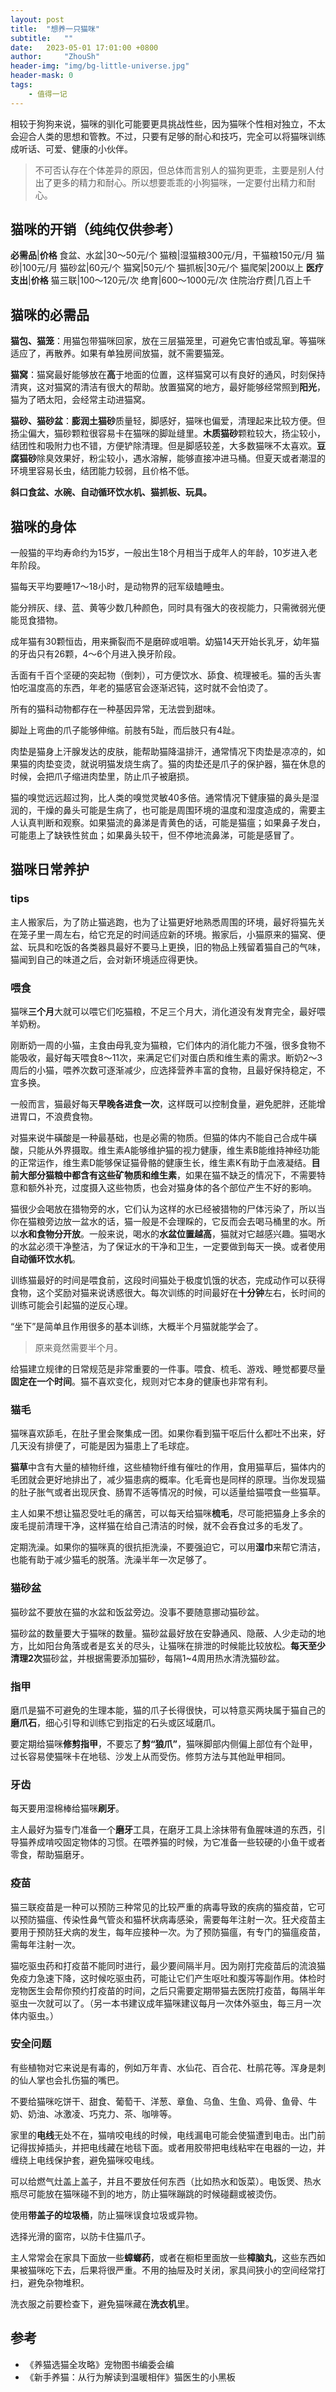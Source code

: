 ```yaml
---
layout: post
title:  "想养一只猫咪"
subtitle:   ""
date:   2023-05-01 17:01:00 +0800
author:     "ZhouSh"
header-img: "img/bg-little-universe.jpg"
header-mask: 0
tags:
    - 值得一记
---
```

相较于狗狗来说，猫咪的驯化可能要更具挑战性些，因为猫咪个性相对独立，不太会迎合人类的思想和管教。不过，只要有足够的耐心和技巧，完全可以将猫咪训练成听话、可爱、健康的小伙伴。
> 不可否认存在个体差异的原因，但总体而言别人的猫狗更乖，主要是别人付出了更多的精力和耐心。所以想要乖乖的小狗猫咪，一定要付出精力和耐心。

## 猫咪的开销（纯纯仅供参考）

**必需品**|**价格**
食盆、水盆|30～50元/个
猫粮|湿猫粮300元/月，干猫粮150元/月
猫砂|100元/月
猫砂盆|60元/个
猫窝|50元/个
猫抓板|30元/个
猫爬架|200以上
**医疗支出**|**价格**
猫三联|100～120元/次
绝育|600～1000元/次
住院治疗费|几百上千

## 猫咪的必需品

**猫包、猫笼**：用猫包带猫咪回家，放在三层猫笼里，可避免它害怕或乱窜。等猫咪适应了，再散养。如果有单独房间放猫，就不需要猫笼。

**猫窝**：猫窝最好能够放在**高**于地面的位置，这样猫窝可以有良好的通风，时刻保持清爽，这对猫窝的清洁有很大的帮助。放置猫窝的地方，最好能够经常照到**阳光**，猫为了晒太阳，会经常主动进猫窝。

**猫砂、猫砂盆**：**膨润土猫砂**质量轻，脚感好，猫咪也偏爱，清理起来比较方便。但扬尘偏大，猫砂颗粒很容易卡在猫咪的脚趾缝里。**木质猫砂**颗粒较大，扬尘较小，结团性和吸附力也不错，方便铲除清理。但是脚感较差，大多数猫咪不太喜欢。**豆腐猫砂**除臭效果好，粉尘较小，遇水溶解，能够直接冲进马桶。但夏天或者潮湿的环境里容易长虫，结团能力较弱，且价格不低。

**斜口食盆、水碗、自动循环饮水机、猫抓板、玩具。**

## 猫咪的身体

一般猫的平均寿命约为15岁，一般出生18个月相当于成年人的年龄，10岁进入老年阶段。

猫每天平均要睡17～18小时，是动物界的冠军级瞌睡虫。

能分辨灰、绿、蓝、黄等少数几种颜色，同时具有强大的夜视能力，只需微弱光便能觅食猎物。

成年猫有30颗恒齿，用来撕裂而不是磨碎或咀嚼。幼猫14天开始长乳牙，幼年猫的牙齿只有26颗，4～6个月进入换牙阶段。

舌面有千百个坚硬的突起物（倒刺），可方便饮水、舔食、梳理被毛。猫的舌头害怕吃温度高的东西，年老的猫感官会逐渐迟钝，这时就不会怕烫了。

所有的猫科动物都存在一种基因异常，无法尝到甜味。

脚趾上弯曲的爪子能够伸缩。前肢有5趾，而后肢只有4趾。

肉垫是猫身上汗腺发达的皮肤，能帮助猫降温排汗，通常情况下肉垫是凉凉的，如果猫的肉垫变烫，就说明猫发烧生病了。猫的肉垫还是爪子的保护器，猫在休息的时候，会把爪子缩进肉垫里，防止爪子被磨损。

猫的嗅觉远远超过狗，比人类的嗅觉灵敏40多倍。通常情况下健康猫的鼻头是湿润的，干燥的鼻头可能是生病了，也可能是周围环境的温度和湿度造成的，需要主人认真判断和观察。如果猫流的鼻涕是青黄色的话，可能是猫瘟；如果鼻子发白，可能患上了缺铁性贫血；如果鼻头较干，但不停地流鼻涕，可能是感冒了。

## 猫咪日常养护

### tips

主人搬家后，为了防止猫逃跑，也为了让猫更好地熟悉周围的环境，最好将猫先关在笼子里一周左右，给它充足的时间适应新的环境。搬家后，小猫原来的猫窝、便盆、玩具和吃饭的各类器具最好不要马上更换，旧的物品上残留着猫自己的气味，猫闻到自己的味道之后，会对新环境适应得更快。

### 喂食

猫咪**三个月**大就可以喂它们吃猫粮，不足三个月大，消化道没有发育完全，最好喂羊奶粉。

刚断奶一周的小猫，主食由母乳变为猫粮，它们体内的消化能力不强，很多食物不能吸收，最好每天喂食8～11次，来满足它们对蛋白质和维生素的需求。断奶2～3周后的小猫，喂养次数可逐渐减少，应选择营养丰富的食物，且最好保持稳定，不宜多换。

一般而言，猫最好每天**早晚各进食一次**，这样既可以控制食量，避免肥胖，还能增进胃口，不浪费食物。

对猫来说牛磺酸是一种最基础，也是必需的物质。但猫的体内不能自己合成牛磺酸，只能从外界摄取。维生素A能够维护猫的视力健康，维生素B能维持神经功能的正常运作，维生素D能够保证猫骨骼的健康生长，维生素K有助于血液凝结。**目前大部分猫粮中都含有这些矿物质和维生素**，如果在猫不缺乏的情况下，不需要特意和额外补充，过度摄入这些物质，也会对猫身体的各个部位产生不好的影响。

猫很少会喝放在猎物旁的水，它们认为这样的水已经被猎物的尸体污染了，所以当你在猫粮旁边放一盆水的话，猫一般是不会理睬的，它反而会去喝马桶里的水。所以**水和食物分开放**。一般来说，喝水的**水盆位置越高**，猫就对它越感兴趣。猫喝水的水盆必须干净整洁，为了保证水的干净和卫生，一定要做到每天一换。或者使用**自动循环饮水机**。

训练猫最好的时间是喂食前，这段时间猫处于极度饥饿的状态，完成动作可以获得食物，这个奖励对猫来说诱惑很大。每次训练的时间最好在**十分钟**左右，长时间的训练可能会引起猫的逆反心理。

“坐下”是简单且作用很多的基本训练，大概半个月猫就能学会了。
> 原来竟然需要半个月。

给猫建立规律的日常规范是非常重要的一件事。喂食、梳毛、游戏、睡觉都要尽量**固定在一个时间**。猫不喜欢变化，规则对它本身的健康也非常有利。

### 猫毛

猫咪喜欢舔毛，在肚子里会聚集成一团。如果你看到猫干呕后什么都吐不出来，好几天没有排便了，可能是因为猫患上了毛球症。

**猫草**中含有大量的植物纤维，这些植物纤维有催吐的作用，食用猫草后，猫体内的毛团就会更好地排出了，减少猫患病的概率。化毛膏也是同样的原理。当你发现猫的肚子胀气或者出现厌食、肠胃不适等情况的时候，可以适量给猫喂食一些猫草。

主人如果不想让猫忍受吐毛的痛苦，可以每天给猫咪**梳毛**，尽可能把猫身上多余的废毛提前清理干净，这样猫在给自己清洁的时候，就不会吞食过多的毛发了。

定期洗澡。如果你的猫咪真的很抗拒洗澡，不要强迫它，可以用**湿巾**来帮它清洁，也能有助于减少猫毛的脱落。洗澡半年一次足够了。

### 猫砂盆

猫砂盆不要放在猫的水盆和饭盆旁边。没事不要随意挪动猫砂盆。

猫砂盆的数量要大于猫咪的数量。猫砂盆最好放在安静通风、隐蔽、人少走动的地方，比如阳台角落或者是玄关的尽头，让猫咪在排泄的时候能比较放松。**每天至少清理2次**猫砂盆，并根据需要添加猫砂，每隔1~4周用热水清洗猫砂盆。

### 指甲

磨爪是猫不可避免的生理本能，猫的爪子长得很快，可以特意买两块属于猫自己的**磨爪石**，细心引导和训练它到指定的石头或区域磨爪。

要定期给猫咪**修剪指甲**，不要忘了**剪“狼爪”**，猫咪脚部内侧偏上部位有个趾甲，过长容易使猫咪卡在地毯、沙发上从而受伤。修剪方法与其他趾甲相同。

### 牙齿

每天要用湿棉棒给猫咪**刷牙**。

主人最好为猫专门准备一个**磨牙**工具，在磨牙工具上涂抹带有鱼腥味道的东西，引导猫养成啃咬固定物体的习惯。在喂养猫的时候，为它准备一些较硬的小鱼干或者零食，帮助猫磨牙。

### 疫苗

猫三联疫苗是一种可以预防三种常见的比较严重的病毒导致的疾病的猫疫苗，它可以预防猫瘟、传染性鼻气管炎和猫杯状病毒感染，需要每年注射一次。狂犬疫苗主要用于预防狂犬病的发生，每年应接种一次。为了预防猫瘟，有专门的猫瘟疫苗，需每年注射一次。

猫吃驱虫药和打疫苗不能同时进行，最少要间隔半月。因为刚打完疫苗后的流浪猫免疫力急速下降，这时候吃驱虫药，可能让它们产生呕吐和腹泻等副作用。体检时宠物医生会帮你预约打疫苗的时间，之后只需要定期带猫去医院打疫苗，每隔半年驱虫一次就可以了。（另一本书建议成年猫咪建议每月一次体外驱虫，每三月一次体内驱虫。）

### 安全问题

有些植物对它来说是有毒的，例如万年青、水仙花、百合花、杜鹃花等。浑身是刺的仙人掌也会扎伤猫的嘴巴。

不要给猫咪吃饼干、甜食、葡萄干、洋葱、章鱼、乌鱼、生鱼、鸡骨、鱼骨、牛奶、奶油、冰激凌、巧克力、茶、咖啡等。

家里的**电线**无处不在，猫啃咬电线的时候，电线漏电可能会使猫遭到电击。出门前记得拔掉插头，并把电线藏在地毯下面。或者用胶带把电线粘牢在电器的一边，并缠绕上电线保护套，避免猫咪咬电线。

可以给燃气灶盖上盖子，并且不要放任何东西（比如热水和饭菜）。电饭煲、热水瓶尽可能放在猫咪碰不到的地方，防止猫咪蹦跳的时候碰翻或被烫伤。

使用**带盖子的垃圾桶**，防止猫咪误食垃圾或异物。

选择光滑的窗帘，以防卡住猫爪子。

主人常常会在家具下面放一些**蟑螂药**，或者在橱柜里面放一些**樟脑丸**，这些东西如果被猫咪吃下去，后果将很严重。不用的抽屉及时关闭，家具间狭小的空间经常打扫，避免杂物堆积。

洗衣服之前要检查下，避免猫咪藏在**洗衣机**里。

## 参考
- 《养猫选猫全攻略》宠物图书编委会编
- 《新手养猫：从行为解读到温暖相伴》猫医生的小黑板